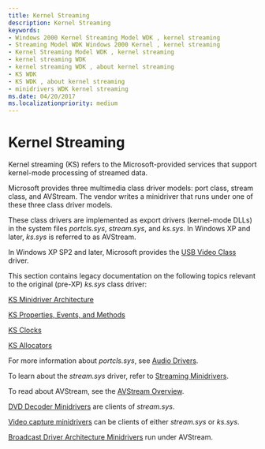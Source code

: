 ```yaml
---
title: Kernel Streaming
description: Kernel Streaming
keywords:
- Windows 2000 Kernel Streaming Model WDK , kernel streaming
- Streaming Model WDK Windows 2000 Kernel , kernel streaming
- Kernel Streaming Model WDK , kernel streaming
- kernel streaming WDK
- kernel streaming WDK , about kernel streaming
- KS WDK
- KS WDK , about kernel streaming
- minidrivers WDK kernel streaming
ms.date: 04/20/2017
ms.localizationpriority: medium
---
```


# Kernel Streaming





Kernel streaming (KS) refers to the Microsoft-provided services that support kernel-mode processing of streamed data.

Microsoft provides three multimedia class driver models: port class, stream class, and AVStream. The vendor writes a minidriver that runs under one of these three class driver models.

These class drivers are implemented as export drivers (kernel-mode DLLs) in the system files *portcls.sys*, *stream.sys*, and *ks.sys*. In Windows XP and later, *ks.sys* is referred to as AVStream.

In Windows XP SP2 and later, Microsoft provides the [USB Video Class](usb-video-class-driver.md) driver.

This section contains legacy documentation on the following topics relevant to the original (pre-XP) *ks.sys* class driver:

[KS Minidriver Architecture](ks-minidriver-architecture.md)

[KS Properties, Events, and Methods](ks-properties--events--and-methods.md)

[KS Clocks](ks-clocks.md)

[KS Allocators](ks-allocators.md)

For more information about *portcls.sys*, see [Audio Drivers](../audio/index.md).

To learn about the *stream.sys* driver, refer to [Streaming Minidrivers](/windows-hardware/drivers/ddi/_stream/index).

To read about AVStream, see the [AVStream Overview](avstream-overview.md).

[DVD Decoder Minidrivers](/windows-hardware/drivers/ddi/_stream/index) are clients of *stream.sys*.

[Video capture minidrivers](video-capture-devices.md) can be clients of either *stream.sys* or *ks.sys*.

[Broadcast Driver Architecture Minidrivers](broadcast-driver-architecture-minidrivers.md) run under AVStream.

 

